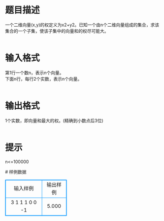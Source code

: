 # 

 
 # 题目描述 
<p>
一个二维向量(x,y)的权定义为x2+y2。已知一个由n个二维向量组成的集合，求该集合的一个子集，使该子集中的向量和的权尽可能大。<br><br></p> 

 
 # 输入格式 
<p>
第1行一个数n，表示n个向量。<br>下面n行，每行2个实数，表示n个向量。<br><br></p> 

 
 # 输出格式 
<p>
1个实数，即向量和最大的权。(精确到小数点后3位)<br><br></p> 

 
 # 提示 
<p>
n<=100000<br></p> 
# 样例数据
<style>
        table,table tr th, table tr td { border:1px solid #0094ff; }
        table { width: 200px; min-height: 25px; line-height: 25px; text-align: center; border-collapse: collapse;}   
    </style>
<table>
	<tr>
		<td>输入样例</td>
		<td>输出样例</td>
	</tr>
<tr><td>3
1 1
1 0
0 -1
</td><td>
5.000

</td></tr></table>
